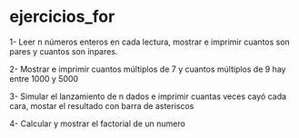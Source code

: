 # ejercicios_for
1- Leer n números enteros en cada lectura, mostrar e imprimir cuantos son pares y cuantos son inpares.

2- Mostrar e imprimir cuantos múltiplos de 7 y cuantos múltiplos de 9 hay entre 1000 y 5000

3- Simular el lanzamiento de n dados e imprimir cuantas veces cayó cada cara, mostar el resultado con barra de asteriscos 

4- Calcular y mostrar el factorial de un numero